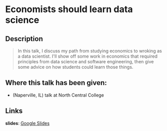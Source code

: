 # Economists should learn data science

## Description

> In this talk, I discuss my path from studying economics to wroking as a data scientist. I'll show off some work in economics that required principles from data science and software engineering, then give some advice on how students could learn those things.

## Where this talk has been given:

* (Naperville, IL) talk at North Central College

## Links

**slides**: [Google Slides](https://docs.google.com/presentation/d/1DSkULA6sVgQiwE8UejMVaUqnXxm2DLBuhENyNrM5Ats/edit?usp=sharing)

